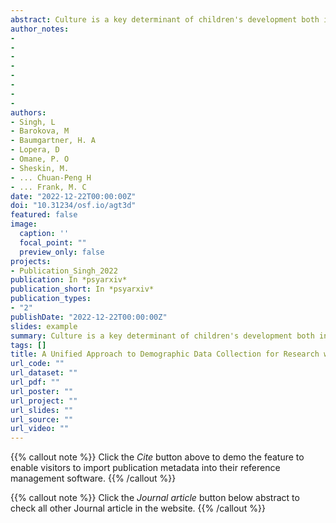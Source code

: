 ```yaml
---
abstract: Culture is a key determinant of children's development both in its own right and for understanding the generalizability of developmental phenomena. Studying the role of culture in development requires information about participants' demographic backgrounds. However, both reporting and treatment of demographic data are limited and inconsistent in child development research. A barrier to reporting demographic data in a consistent fashion is that no standardized tool currently exists to collect these data. Variation in cultural expectations, family structures, and life circumstances across communities make the creation of a unifying instrument challenging. Here, we present a framework to standardize demographic reporting for early child development (birth to 3 years of age), focusing on six sociodemographic construct categories biological information, gestational status, health status, community of descent, caregiving environment, and socioeconomic status. For each, we discuss potential measurement items and provide guidance for their use and adaptation to different contexts. These items are stored in a repository of context-adapted questionnaires that provide a consistent approach to obtaining and reporting demographic information so that these data can be archived and shared in a more standardized format. The public significance of this work is to facilitate diversification of participants within developmental psychology by providing a framework for capturing demographic diversity.
author_notes:
- 
- 
- 
- 
- 
- 
- 
- 
authors:
- Singh, L
- Barokova, M
- Baumgartner, H. A
- Lopera, D
- Omane, P. O
- Sheskin, M.
- ... Chuan-Peng H
- ... Frank, M. C
date: "2022-12-22T00:00:00Z"
doi: "10.31234/osf.io/agt3d"
featured: false
image:
  caption: ''
  focal_point: ""
  preview_only: false
projects:
- Publication_Singh_2022
publication: In *psyarxiv*
publication_short: In *psyarxiv*
publication_types: 
- "2"
publishDate: "2022-12-22T00:00:00Z"
slides: example
summary: Culture is a key determinant of children's development both in its own right and for understanding the generalizability of developmental phenomena.
tags: []
title: A Unified Approach to Demographic Data Collection for Research with Young Children Across Diverse Cultures.
url_code: ""
url_dataset: ""
url_pdf: ""
url_poster: ""
url_project: ""
url_slides: ""
url_source: ""
url_video: ""
---
```


{{% callout note %}}
Click the _Cite_ button above to demo the feature to enable visitors to import publication metadata into their reference management software.
{{% /callout %}}

{{% callout note %}}
Click the _Journal article_ button below abstract to check all other Journal article in the website.
{{% /callout %}}
